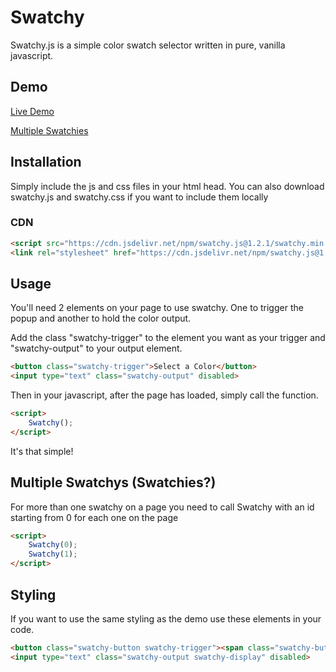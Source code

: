 # Swatchy

Swatchy.js is a simple color swatch selector written in pure, vanilla javascript. 

## Demo

[Live Demo](https://seanmckenzie428.github.io/swatchy.js/demo.html)

[Multiple Swatchies](https://seanmckenzie428.github.io/swatchy.js/two-swatchies.html)

## Installation

Simply include the js and css files in your html head. You can also download swatchy.js and swatchy.css if you want to include them locally

### CDN

```html
<script src="https://cdn.jsdelivr.net/npm/swatchy.js@1.2.1/swatchy.min.js"></script>
<link rel="stylesheet" href="https://cdn.jsdelivr.net/npm/swatchy.js@1.2.1/swatchy.min.css">
```

## Usage

You'll need 2 elements on your page to use swatchy. One to trigger the popup and another to hold the color output.

Add the class "swatchy-trigger" to the element you want as your trigger and "swatchy-output" to your output element.

```html
<button class="swatchy-trigger">Select a Color</button>
<input type="text" class="swatchy-output" disabled>
```

Then in your javascript, after the page has loaded, simply call the function.

```html
<script>
    Swatchy();
</script>
```

It's that simple!

## Multiple Swatchys (Swatchies?)

For more than one swatchy on a page you need to call Swatchy with an id starting from 0 for each one on the page

```html
<script>
    Swatchy(0);
    Swatchy(1);
</script>
```


## Styling

If you want to use the same styling as the demo use these elements in your code.

```html
<button class="swatchy-button swatchy-trigger"><span class="swatchy-button-top">Select a Color</span></button>
<input type="text" class="swatchy-output swatchy-display" disabled>
```
